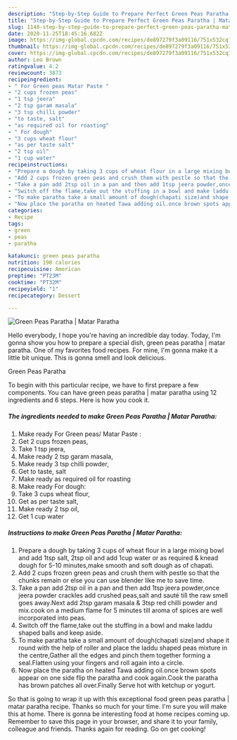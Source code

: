 ```yaml
---
description: "Step-by-Step Guide to Prepare Perfect Green Peas Paratha | Matar Paratha"
title: "Step-by-Step Guide to Prepare Perfect Green Peas Paratha | Matar Paratha"
slug: 1140-step-by-step-guide-to-prepare-perfect-green-peas-paratha-matar-paratha
date: 2020-11-25T18:45:16.682Z
image: https://img-global.cpcdn.com/recipes/de897279f3a09116/751x532cq70/green-peas-paratha-matar-paratha-recipe-main-photo.jpg
thumbnail: https://img-global.cpcdn.com/recipes/de897279f3a09116/751x532cq70/green-peas-paratha-matar-paratha-recipe-main-photo.jpg
cover: https://img-global.cpcdn.com/recipes/de897279f3a09116/751x532cq70/green-peas-paratha-matar-paratha-recipe-main-photo.jpg
author: Leo Brown
ratingvalue: 4.2
reviewcount: 3873
recipeingredient:
- " For Green peas Matar Paste "
- "2 cups frozen peas"
- "1 tsp jeera"
- "2 tsp garam masala"
- "3 tsp chilli powder"
- "to taste, salt"
- "as required oil for roasting"
- " For dough"
- "3 cups wheat flour"
- "as per taste salt"
- "2 tsp oil"
- "1 cup water"
recipeinstructions:
- "Prepare a dough by taking 3 cups of wheat flour in a large mixing bowl and add 1tsp salt, 2tsp oil and add 1cup water or as required &amp; knead dough for 5-10 minutes,make smooth and soft dough as of chapati."
- "Add 2 cups frozen green peas and crush them with pestle so that the chunks remain or else you can use blender like me to save time."
- "Take a pan add 2tsp oil in a pan and then add 1tsp jeera powder,once jeera powder crackles add crushed peas,salt and sauté till the raw smell goes away.Next add 2tsp garam masala &amp; 3tsp red chilli powder and mix.cook on a medium flame for 5 minutes till aroma of spices are well incorporated into peas."
- "Switch off the flame,take out the stuffing in a bowl and make laddu shaped balls and keep aside."
- "To make paratha take a small amount of dough(chapati size)and shape it round with the help of roller and place the laddu shaped peas mixture in the centre,Gather all the edges and pinch them together forming a seal.Flatten using your fingers and roll again into a circle."
- "Now place the paratha on heated Tawa adding oil.once brown spots appear on one side flip the paratha and cook again.Cook the paratha has brown patches all over.Finally Serve hot with ketchup or yogurt."
categories:
- Recipe
tags:
- green
- peas
- paratha

katakunci: green peas paratha 
nutrition: 198 calories
recipecuisine: American
preptime: "PT23M"
cooktime: "PT32M"
recipeyield: "1"
recipecategory: Dessert

---
```



![Green Peas Paratha | Matar Paratha](https://img-global.cpcdn.com/recipes/de897279f3a09116/751x532cq70/green-peas-paratha-matar-paratha-recipe-main-photo.jpg)

Hello everybody, I hope you're having an incredible day today. Today, I'm gonna show you how to prepare a special dish, green peas paratha | matar paratha. One of my favorites food recipes. For mine, I'm gonna make it a little bit unique. This is gonna smell and look delicious.

Green Peas Paratha 

To begin with this particular recipe, we have to first prepare a few components. You can have green peas paratha | matar paratha using 12 ingredients and 6 steps. Here is how you cook it.

<!--inarticleads1-->

##### The ingredients needed to make Green Peas Paratha | Matar Paratha:

1. Make ready  For Green peas/ Matar Paste :
1. Get 2 cups frozen peas,
1. Take 1 tsp jeera,
1. Make ready 2 tsp garam masala,
1. Make ready 3 tsp chilli powder,
1. Get to taste, salt
1. Make ready as required oil for roasting
1. Make ready  For dough:
1. Take 3 cups wheat flour,
1. Get as per taste salt,
1. Make ready 2 tsp oil,
1. Get 1 cup water




<!--inarticleads2-->

##### Instructions to make Green Peas Paratha | Matar Paratha:

1. Prepare a dough by taking 3 cups of wheat flour in a large mixing bowl and add 1tsp salt, 2tsp oil and add 1cup water or as required &amp; knead dough for 5-10 minutes,make smooth and soft dough as of chapati.
1. Add 2 cups frozen green peas and crush them with pestle so that the chunks remain or else you can use blender like me to save time.
1. Take a pan add 2tsp oil in a pan and then add 1tsp jeera powder,once jeera powder crackles add crushed peas,salt and sauté till the raw smell goes away.Next add 2tsp garam masala &amp; 3tsp red chilli powder and mix.cook on a medium flame for 5 minutes till aroma of spices are well incorporated into peas.
1. Switch off the flame,take out the stuffing in a bowl and make laddu shaped balls and keep aside.
1. To make paratha take a small amount of dough(chapati size)and shape it round with the help of roller and place the laddu shaped peas mixture in the centre,Gather all the edges and pinch them together forming a seal.Flatten using your fingers and roll again into a circle.
1. Now place the paratha on heated Tawa adding oil.once brown spots appear on one side flip the paratha and cook again.Cook the paratha has brown patches all over.Finally Serve hot with ketchup or yogurt.




So that is going to wrap it up with this exceptional food green peas paratha | matar paratha recipe. Thanks so much for your time. I'm sure you will make this at home. There is gonna be interesting food at home recipes coming up. Remember to save this page in your browser, and share it to your family, colleague and friends. Thanks again for reading. Go on get cooking!
